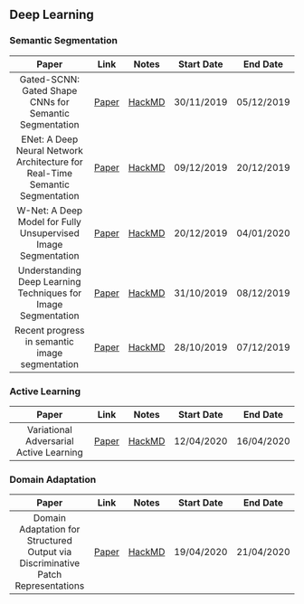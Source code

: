 ## Deep Learning

### Semantic Segmentation

| Paper | Link | Notes | Start Date | End Date |
|:-----:|:----:|:-----:|:----------:|:--------:|
| Gated-SCNN: Gated Shape CNNs for Semantic Segmentation | [Paper](http://openaccess.thecvf.com/content_ICCV_2019/html/Takikawa_Gated-SCNN_Gated_Shape_CNNs_for_Semantic_Segmentation_ICCV_2019_paper.html) | [HackMD](https://hackmd.io/tXDEyCEcTmqgaR75Gno0Mw) | 30/11/2019 | 05/12/2019 |
| ENet: A Deep Neural Network Architecture for Real-Time Semantic Segmentation | [Paper](https://arxiv.org/abs/1606.02147) | [HackMD](https://hackmd.io/5jM_pajoSnS6LoZkdech8A) | 09/12/2019 | 20/12/2019 |
| W-Net: A Deep Model for Fully Unsupervised Image Segmentation | [Paper](https://arxiv.org/abs/1711.08506) | [HackMD](https://hackmd.io/mNcCcyMFRuGLQg97qfTJaQ) | 20/12/2019 | 04/01/2020 |
| Understanding Deep Learning Techniques for Image Segmentation | [Paper](https://arxiv.org/abs/1907.06119) | [HackMD](https://hackmd.io/RcL7gzVTTLCfJa1LGJGmZg) | 31/10/2019 | 08/12/2019 |
| Recent progress in semantic image segmentation | [Paper](https://arxiv.org/ftp/arxiv/papers/1809/1809.10198.pdf) | [HackMD](https://hackmd.io/UpB9AC5CT0yTUmxGIsIArw) | 28/10/2019 | 07/12/2019 |

### Active Learning

| Paper | Link | Notes | Start Date | End Date |
|:-----:|:----:|:-----:|:----------:|:--------:|
| Variational Adversarial Active Learning | [Paper](https://arxiv.org/abs/1904.00370) | [HackMD](https://hackmd.io/CxZNGh6dS3m2axmP50iN8g) | 12/04/2020 | 16/04/2020 |

### Domain Adaptation
| Paper | Link | Notes | Start Date | End Date |
|:-----:|:----:|:-----:|:----------:|:--------:|
| Domain Adaptation for Structured Output via Discriminative Patch Representations | [Paper](https://arxiv.org/abs/1901.05427) | [HackMD](https://hackmd.io/Nh2sTmn1RpSeytghA6E2JQ) | 19/04/2020 | 21/04/2020 |
